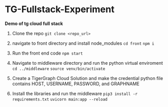 # TG-Fullstack-Experiment

**Demo of tg cloud full stack**

1. Clone the repo
   `git clone <repo_url>`

2. navigate to front directory and install node_modules
   `cd front`
   `npm i`

3. Run the front end code
   `npm start`

4. Navigate to middleware directory and run the python virtual enviroment
   `cd ../middleware`
   `source venv/bin/activate`

5. Create a TigerGraph Cloud Solution and make the credential python file contains HOST, USERNAME, PASSWORD, and GRAPHNAME

6. Install the libraries and run the middleware
   `pip3 install -r requirements.txt`
   `uvicorn main:app --reload`
